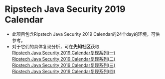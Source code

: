 # Ripstech Java Security 2019 Calendar

* 此项目包含Ripstech Java Security 2019 Calendar的24个day的环境，可供参考。
* 对于它们的具体复现分析，可在**先知社区**获取  
[Ripstech Java Security 2019 Calendar复现系列(一)](https://xz.aliyun.com/t/7098)  
[Ripstech Java Security 2019 Calendar复现系列(二)](https://xz.aliyun.com/t/7162)  
[Ripstech Java Security 2019 Calendar复现系列(三)](https://xz.aliyun.com/t/7206)  
[Ripstech Java Security 2019 Calendar复现系列(四)](https://xz.aliyun.com/t/7247)